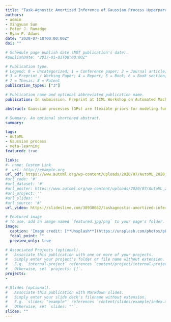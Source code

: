 ```yaml
---
title: "Task-Agnostic Amortized Inference of Gaussian Process Hyperparameters"
authors:
- admin
- Xingyuan Sun
- Peter J. Ramadge
- Ryan P. Adams
date: "2020-07-18T00:00:00Z"
doi: ""

# Schedule page publish date (NOT publication's date).
#publishDate: "2017-01-01T00:00:00Z"

# Publication type.
# Legend: 0 = Uncategorized; 1 = Conference paper; 2 = Journal article;
# 3 = Preprint / Working Paper; 4 = Report; 5 = Book; 6 = Book section;
# 7 = Thesis; 8 = Patent
publication_types: ["3"]

# Publication name and optional abbreviated publication name.
publication: In submission. Preprint at ICML Workshop on Automated Machine Learning

abstract: Gaussian processes (GPs) are flexible priors for modeling functions. However, their success depends on the kernel accurately reflecting the properties of the data. One of the appeals of the GP framework is that the marginal likelihood of the kernel hyperparameters is often available in closed form, enabling optimization and sampling procedures to fit these hyperparameters to data. Unfortunately, point-wise evaluation of the marginal likelihood is expensive due to the need to solve a linear system; searching or sampling the space of hyperparameters thus often dominates the practical cost of using GPs. We introduce an approach to the identification of kernel hyperparameters in GP regression and related problems that sidesteps the need for costly marginal likelihoods. Our strategy is to “amortize” inference over hyperparameters by training a single neural network, which consumes a set of regression data and produces an estimate of the kernel function, useful across different tasks. To accommodate the varying dimension and cardinality of different regression problems, we use a hierarchical self-attention-based neural network that produces estimates of the hyperparameters which are invariant to the order of the input data points and data dimensions. We show that a single neural model trained on synthetic data is able to generalize directly to several different real-world GP use cases. Our experiments demonstrate that the estimated hyperparameters are comparable in quality to those from the conventional model selection procedures, while being much faster to obtain, significantly accelerating GP regression and its related applications such as Bayesian optimization and Bayesian quadrature.

# Summary. An optional shortened abstract.
summary:

tags:
- AutoML
- Gaussian process
- meta-learning
featured: true

links:
#- name: Custom Link
#  url: http://example.org
url_pdf: https://www.automl.org/wp-content/uploads/2020/07/AutoML_2020_paper_54.pdf
#url_code: '#'
#url_dataset: '#'
#url_poster: https://www.automl.org/wp-content/uploads/2020/07/AutoML_2020_paper_54_poster.pdf
#url_project: ''
#url_slides: ''
#url_source: '#'
url_video: https://slideslive.com/38930662/taskagnostic-amortized-inference-of-gaussian-process-hyperparameters

# Featured image
# To use, add an image named `featured.jpg/png` to your page's folder.
image:
  caption: 'Image credit: [**Unsplash**](https://unsplash.com/photos/pLCdAaMFLTE)'
  focal_point: ""
  preview_only: true

# Associated Projects (optional).
#   Associate this publication with one or more of your projects.
#   Simply enter your project's folder or file name without extension.
#   E.g. `internal-project` references `content/project/internal-project/index.md`.
#   Otherwise, set `projects: []`.
projects:
- 

# Slides (optional).
#   Associate this publication with Markdown slides.
#   Simply enter your slide deck's filename without extension.
#   E.g. `slides: "example"` references `content/slides/example/index.md`.
#   Otherwise, set `slides: ""`.
slides: ""
---
```


